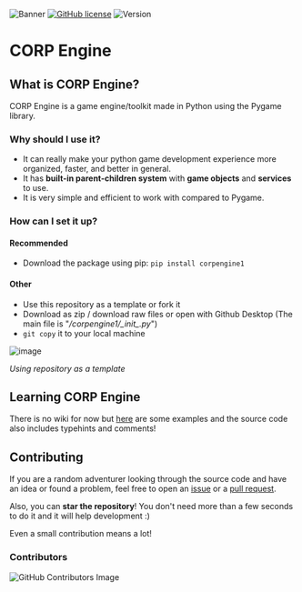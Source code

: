 ![Banner](https://imagizer.imageshack.com/img922/2867/oKxyGS.png)
[![GitHub license](https://img.shields.io/github/license/PyxleDev0/corp-engine)](https://github.com/PyxleDev0/corp-engine/blob/master/LICENSE)
![Version](https://img.shields.io/badge/Version-v1.2-informational)

# CORP Engine

## What is CORP Engine?
CORP Engine is a game engine/toolkit made in Python using the Pygame library.

### Why should I use it?
- It can really make your python game development experience more organized, faster, and better in general.
- It has **built-in parent-children system** with **game objects** and **services** to use. 
- It is very simple and efficient to work with compared to Pygame.

### How can I set it up?
#### Recommended
* Download the package using pip: `pip install corpengine1`
#### Other
* Use this repository as a template or fork it
* Download as zip / download raw files or open with Github Desktop (The main file is "*/corpengine1/\__init\__.py*")
* `git copy` it to your local machine

![image](https://user-images.githubusercontent.com/75680333/151244534-53a48093-6251-4a3a-a582-bb32df089257.png) 

*Using repository as a template*



## Learning CORP Engine
There is no wiki for now but [here](https://github.com/corpengine/examples/) are some examples and the source code also includes typehints and comments!

## Contributing
If you are a random adventurer looking through the source code and have an idea or found a problem, feel free to open an [issue](https://github.com/corpengine/corpengine/issues) or a [pull request](https://github.com/corpengine/corpengine/pulls). 

Also, you can **star the repository**! You don't need more than a few seconds to do it and it will help development :)

Even a small contribution means a lot!

### Contributors

![GitHub Contributors Image](https://contrib.rocks/image?repo=PyxleDev0/corp-engine)
